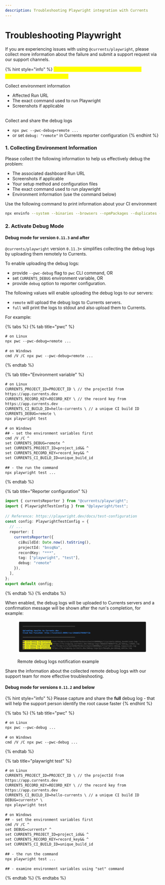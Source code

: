 ```yaml
---
description: Troubleshooting Playwright integration with Currents
---
```


# Troubleshooting Playwright

If you are experiencing issues with using `@currents/playwright`, please collect more information about the failure and submit a support request via our support channels.&#x20;

{% hint style="info" %}
<mark style="color:yellow;">**👇 tl;dr follow the steps below for effective troubleshooting, thank you 🙏🏻**</mark>

Collect environment information

* Affected Run URL
* The exact command used to run Playwright
* Screenshots if applicable

\
Collect and share the debug logs

* `npx pwc --pwc-debug=remote ...`&#x20;
* or set  `debug: "remote"` in Currents reporter configuration
{% endhint %}

### 1. Collecting Environment Information

Please collect the following information to help us effectively debug the problem:

* The associated dashboard Run URL
* Screenshots if applicable
* Your setup method and configuration files
* The exact command used to run playwright
* Environment information (use the command below)

Use the following command to print information about your CI environment

```bash
npx envinfo --system --binaries --browsers --npmPackages --duplicates --npmGlobalPackages
```

### 2. Activate Debug Mode

#### Debug mode for version `0.11.3` and after

`@currents/playwright` version `0.11.3+` simplifies collecting the debug logs by uploading them remotely to Currents.&#x20;

To enable uploading the debug logs:

* provide `--pwc-debug` flag to `pwc` CLI command, OR
* set `CURRENTS_DEBUG` environment variable, OR
* provide `debug` option to reporter configuration.

The following values will enable uploading the debug logs to our servers:

* `remote` will upload the debug logs to Currents servers.
* `full` will print the logs to stdout and also upload them to Currents.

For example:

{% tabs %}
{% tab title="pwc" %}
```
# on Linux
npx pwc --pwc-debug=remote ... 

# on Windows
cmd /V /C npx pwc --pwc-debug=remote ...
```
{% endtab %}

{% tab title="Environment variable" %}
```
# on Linux
CURRENTS_PROJECT_ID=PROJECT_ID \ // the projectId from https://app.currents.dev
CURRENTS_RECORD_KEY=RECORD_KEY \ // the record key from https://app.currents.dev
CURRENTS_CI_BUILD_ID=hello-currents \ // a unique CI build ID
CURRENTS_DEBUG=remote \
npx playwright test

# on Windows
## - set the environment variables first
cmd /V /C ^
set CURRENTS_DEBUG=remote ^
set CURRENTS_PROJECT_ID=project_id&& ^
set CURRENTS_RECORD_KEY=record_key&& ^
set CURRENTS_CI_BUILD_ID=unique_build_id

## - the run the command
npx playwright test ...
```
{% endtab %}

{% tab title="Reporter configuration" %}
```typescript
import { currentsReporter } from "@currents/playwright";
import { PlaywrightTestConfig } from "@playwright/test";

// Reference: https://playwright.dev/docs/test-configuration
const config: PlaywrightTestConfig = {
  // ...
  reporter: [
    currentsReporter({
      ciBuildId: Date.now().toString(),
      projectId: "bnsqNa",
      recordKey: "***",
      tag: ["playwright", "test"],
      debug: "remote"
    }),
  ],
};
export default config;
```
{% endtab %}
{% endtabs %}

When enabled, the debug logs will be uploaded to Currents servers and a confirmation message will be shown after the run's completion, for example:

<figure><img src="../../.gitbook/assets/currents-2023-12-11-15.56.04@2x.png" alt=""><figcaption><p>Remote debug logs notification example</p></figcaption></figure>

Share the information about the collected remote debug logs with our support team for more effective troubleshooting.

#### Debug mode for versions `0.11.2` and below&#x20;

{% hint style="info" %}
Please capture and share the **full** debug log - that will help the support person identify the root cause faster
{% endhint %}

{% tabs %}
{% tab title="pwc" %}
```
# on Linux
npx pwc --pwc-debug ... 

# on Windows
cmd /V /C npx pwc --pwc-debug ...
```
{% endtab %}

{% tab title="playwright test" %}
```
# on Linux
CURRENTS_PROJECT_ID=PROJECT_ID \ // the projectId from https://app.currents.dev
CURRENTS_RECORD_KEY=RECORD_KEY \ // the record key from https://app.currents.dev
CURRENTS_CI_BUILD_ID=hello-currents \ // a unique CI build ID
DEBUG=currents* \
npx playwright test

# on Windows
## - set the environment variables first
cmd /V /C ^
set DEBUG=currents* ^
set CURRENTS_PROJECT_ID=project_id&& ^
set CURRENTS_RECORD_KEY=record_key&& ^
set CURRENTS_CI_BUILD_ID=unique_build_id

## - the run the command
npx playwright test ...

## - examine environment variables using "set" command
```
{% endtab %}
{% endtabs %}
